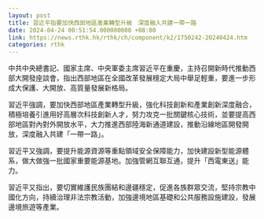 ```yaml
---
layout: post
title: 習近平指要加快西部地區產業轉型升級　深度融入共建一帶一路
date: 2024-04-24 00:51:54.000000000 +08:00
link: https://news.rthk.hk/rthk/ch/component/k2/1750242-20240424.htm
categories: rthk
---
```


中共中央總書記、國家主席、中央軍委主席習近平在重慶，主持召開新時代推動西部大開發座談會，指出西部地區在全國改革發展穩定大局中舉足輕重，要進一步形成大保護、大開放、高質量發展新格局。

習近平強調，要加快西部地區產業轉型升級，強化科技創新和產業創新深度融合，積極培養引進用好高層次科技創新人才，努力攻克一批關鍵核心技術，並要提高西部地區對內對外開放水平，大力推進西部陸海新通道建設，推動沿線地區開發開放，深度融入共建「一帶一路」。

習近平又強調，要提升能源資源等重點領域安全保障能力，加快建設新型能源體系，做大做強一批國家重要能源基地。加強管網互聯互通，提升「西電東送」能力。

習近平又指出，要切實維護民族團結和邊疆穩定，促進各族群眾交流，堅持宗教中國化方向，持續治理非法宗教活動，加強邊境地區基礎和公共服務設施建設，發展邊境旅遊等產業。
